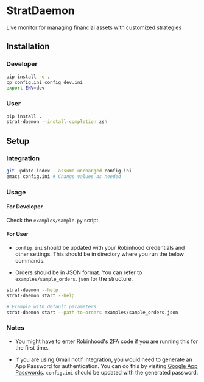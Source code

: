 # StratDaemon

Live monitor for managing financial assets with customized strategies

## Installation

### Developer

```bash
pip install -e .
cp config.ini config_dev.ini
export ENV=dev
```

### User

```bash
pip install .
strat-daemon --install-completion zsh
```

## Setup

### Integration

```bash
git update-index --assume-unchanged config.ini
emacs config.ini # Change values as needed
```

### Usage

#### For Developer

Check the `examples/sample.py` script.

#### For User

- `config.ini` should be updated with your Robinhood credentials and other settings. This should be in directory where you run the below commands.

- Orders should be in JSON format. You can refer to `examples/sample_orders.json` for the structure.

```bash
strat-daemon --help
strat-daemon start --help

# Example with default parameters
strat-daemon start --path-to-orders examples/sample_orders.json
```

### Notes

- You might have to enter Robinhood's 2FA code if you are running this for the first time.

- If you are using Gmail notif integration, you would need to generate an App Password for authentication. You can do this by visiting [Google App Passwords](https://myaccount.google.com/apppasswords). `config.ini` should be updated with the generated password.

